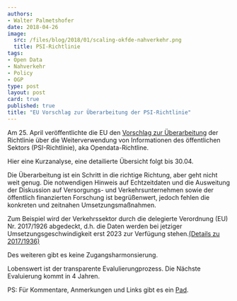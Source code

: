 ```yaml
---
authors: 
- Walter Palmetshofer
date: 2018-04-26
image:
  src: /files/blog/2018/01/scaling-okfde-nahverkehr.png
  title: PSI-Richtlinie
tags:
- Open Data
- Nahverkehr
- Policy
- OGP
type: post
layout: post
card: true
published: true
title: "EU Vorschlag zur Überarbeitung der PSI-Richtlinie" 
---
```


Am 25. April veröffentlichte die EU den [Vorschlag zur Überarbeitung](https://ec.europa.eu/digital-single-market/en/proposal-revision-public-sector-information-psi-directive) der Richtlinie über die Weiterverwendung von Informationen des öffentlichen Sektors (PSI-Richtlinie), aka Opendata-Richtline.

Hier eine Kurzanalyse, eine detailierte Übersicht folgt bis 30.04.

Die Überarbeitung ist ein Schritt in die richtige Richtung, aber geht nicht weit genug.
Die notwendigen Hinweis auf Echtzeitdaten und die Ausweitung der Diskussion auf Versorgungs- und Verkehrsunternehmen sowie der öffentlich finanzierten Forschung ist begrüßenwert, jedoch fehlen die konkreten und zeitnahen Umsetzungsmaßnahmen.

Zum Beispiel wird der Verkehrssektor durch die delegierte Verordnung (EU) Nr. 2017/1926 abgedeckt, d.h. die Daten werden bei jetziger Umsetzungsgeschwindigkeit erst 2023 zur Verfügung stehen.[(Details zu 2017/1936)](https://okfn.de/blog/2018/01/multimodale-Reiseinformationsdienste/) 

Des weiteren gibt es keine Zugangsharmonsierung.

Lobenswert ist der transparente Evalulierungprozess. 
Die Nächste Evaluierung kommt in 4 Jahren.

PS: Für Kommentare, Anmerkungen und Links gibt es ein [Pad](https://pad.okfn.de/p/psi-directive).
